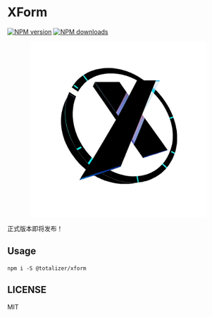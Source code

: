 # XForm

[![NPM version](https://img.shields.io/npm/v/@totalizer/xform.svg?style=flat)](https://npmjs.org/package/@totalizer/xform)
[![NPM downloads](http://img.shields.io/npm/dm/@totalizer/xform.svg?style=flat)](https://npmjs.org/package/@totalizer/xform)

<img src="./public/logo.png" style="display:block;width:400px;margin:0 auto;" />

正式版本即将发布！

## Usage

```
npm i -S @totalizer/xform
```

## LICENSE

MIT
